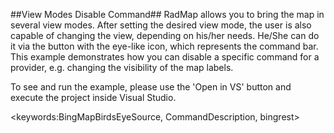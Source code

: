##View Modes Disable Command##
RadMap allows you to bring the map in several view modes. After setting the desired view mode, the user is also capable of changing the view, depending on his/her needs. He/She can do it via the button with the eye-like icon, which represents the command bar.
This example demonstrates how you can disable a specific command for a provider, e.g. changing the visibility of the map labels.

To see and run the example, please use the 'Open in VS' button and execute the project inside Visual Studio.

<keywords:BingMapBirdsEyeSource, CommandDescription, bingrest>

